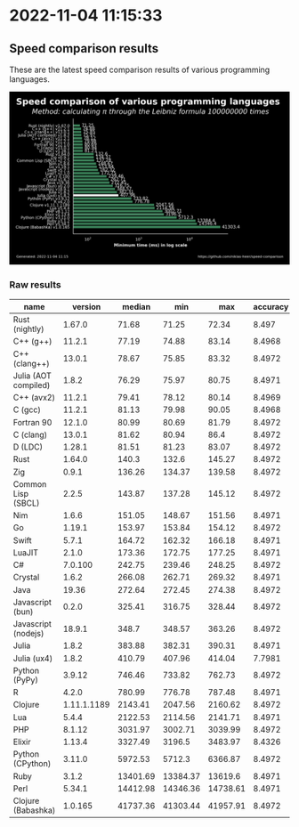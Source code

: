 # 2022-11-04 11:15:33

## Speed comparison results

These are the latest speed comparison results of various programming languages.

![plot](../assets/2022-11-04T111533/combined_results.png "Speed comparison of programming languages")

### Raw results

| name                 | version     | median   | min      | max      | accuracy |
| -------------------- | ----------- | -------- | -------- | -------- | -------- |
| Rust (nightly)       | 1.67.0      | 71.68    | 71.25    | 72.34    | 8.497    |
| C++ (g++)            | 11.2.1      | 77.19    | 74.88    | 83.14    | 8.4968   |
| C++ (clang++)        | 13.0.1      | 78.67    | 75.85    | 83.32    | 8.4972   |
| Julia (AOT compiled) | 1.8.2       | 76.29    | 75.97    | 80.75    | 8.4971   |
| C++ (avx2)           | 11.2.1      | 79.41    | 78.12    | 80.14    | 8.4969   |
| C (gcc)              | 11.2.1      | 81.13    | 79.98    | 90.05    | 8.4968   |
| Fortran 90           | 12.1.0      | 80.99    | 80.69    | 81.79    | 8.4972   |
| C (clang)            | 13.0.1      | 81.62    | 80.94    | 86.4     | 8.4972   |
| D (LDC)              | 1.28.1      | 81.51    | 81.23    | 83.07    | 8.4972   |
| Rust                 | 1.64.0      | 140.3    | 132.6    | 145.27   | 8.4972   |
| Zig                  | 0.9.1       | 136.26   | 134.37   | 139.58   | 8.4972   |
| Common Lisp (SBCL)   | 2.2.5       | 143.87   | 137.28   | 145.12   | 8.4972   |
| Nim                  | 1.6.6       | 151.05   | 148.67   | 151.56   | 8.4971   |
| Go                   | 1.19.1      | 153.97   | 153.84   | 154.12   | 8.4972   |
| Swift                | 5.7.1       | 164.72   | 162.32   | 166.18   | 8.4971   |
| LuaJIT               | 2.1.0       | 173.36   | 172.75   | 177.25   | 8.4971   |
| C#                   | 7.0.100     | 242.75   | 239.46   | 248.25   | 8.4972   |
| Crystal              | 1.6.2       | 266.08   | 262.71   | 269.32   | 8.4971   |
| Java                 | 19.36       | 272.64   | 272.45   | 274.38   | 8.4972   |
| Javascript (bun)     | 0.2.0       | 325.41   | 316.75   | 328.44   | 8.4972   |
| Javascript (nodejs)  | 18.9.1      | 348.7    | 348.57   | 363.26   | 8.4972   |
| Julia                | 1.8.2       | 383.88   | 382.31   | 390.31   | 8.4971   |
| Julia (ux4)          | 1.8.2       | 410.79   | 407.96   | 414.04   | 7.7981   |
| Python (PyPy)        | 3.9.12      | 746.46   | 733.82   | 762.73   | 8.4972   |
| R                    | 4.2.0       | 780.99   | 776.78   | 787.48   | 8.4971   |
| Clojure              | 1.11.1.1189 | 2143.41  | 2047.56  | 2160.62  | 8.4972   |
| Lua                  | 5.4.4       | 2122.53  | 2114.56  | 2141.71  | 8.4971   |
| PHP                  | 8.1.12      | 3031.97  | 3002.71  | 3039.99  | 8.4972   |
| Elixir               | 1.13.4      | 3327.49  | 3196.5   | 3483.97  | 8.4326   |
| Python (CPython)     | 3.11.0      | 5972.53  | 5712.3   | 6366.87  | 8.4972   |
| Ruby                 | 3.1.2       | 13401.69 | 13384.37 | 13619.6  | 8.4971   |
| Perl                 | 5.34.1      | 14412.98 | 14346.36 | 14738.61 | 8.4971   |
| Clojure (Babashka)   | 1.0.165     | 41737.36 | 41303.44 | 41957.91 | 8.4972   |
